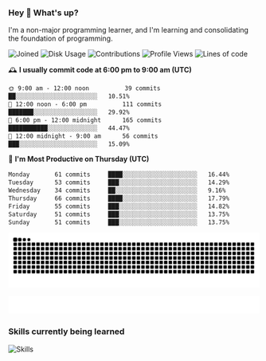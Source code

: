 ### Hey :wave: What's up?

I'm a non-major programming learner, and I'm learning and consolidating the foundation of programming.

<!--START_SECTION:waka-->
![Joined](http://img.shields.io/badge/Joined-7%20years%20ago-6D67E4?style=flat&labelColor=453C67)
![Disk Usage](http://img.shields.io/badge/Github%27s%20Storage-598.5%20MB-FD841F?style=flat&labelColor=E14D2A)
![Contributions](http://img.shields.io/badge/Contributions%20in%202023-483-7DCE13?style=flat&labelColor=2B7A0B)
![Profile Views](http://img.shields.io/badge/Profile%20Views-5-3AB4F2?style=flat&labelColor=0078AA)
![Lines of code](https://img.shields.io/badge/Lines%20of%20code-2%20Million%20Lines%20of%20code-FF8B8B?style=flat&labelColor=EB4747)

🕰️ **I usually commit code at 6:00 pm to 9:00 am (UTC)** 

```text
🌞 9:00 am - 12:00 noon          39 commits     ██░░░░░░░░░░░░░░░░░░░░░░░   10.51% 
🌆 12:00 noon - 6:00 pm          111 commits    ███████░░░░░░░░░░░░░░░░░░   29.92% 
🌃 6:00 pm - 12:00 midnight      165 commits    ███████████░░░░░░░░░░░░░░   44.47% 
🌙 12:00 midnight - 9:00 am      56 commits     ███░░░░░░░░░░░░░░░░░░░░░░   15.09%
```
📅 **I'm Most Productive on Thursday (UTC)** 

```text
Monday       61 commits     ████░░░░░░░░░░░░░░░░░░░░░   16.44% 
Tuesday      53 commits     ███░░░░░░░░░░░░░░░░░░░░░░   14.29% 
Wednesday    34 commits     ██░░░░░░░░░░░░░░░░░░░░░░░   9.16% 
Thursday     66 commits     ████░░░░░░░░░░░░░░░░░░░░░   17.79% 
Friday       55 commits     ███░░░░░░░░░░░░░░░░░░░░░░   14.82% 
Saturday     51 commits     ███░░░░░░░░░░░░░░░░░░░░░░   13.75% 
Sunday       51 commits     ███░░░░░░░░░░░░░░░░░░░░░░   13.75%
```

<!--END_SECTION:waka-->

![Snake animation](https://raw.githubusercontent.com/dirname/dirname/output/snake.svg)

![metrics](github-metrics.svg)

### Skills currently being learned

![Skills](https://skillicons.dev/icons?i=linux,rust,go,solidity,typescript,bash,git,postgres,mysql,redis,mongo,docker,kubernetes,grafana,prometheus)

